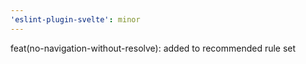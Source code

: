 ```yaml
---
'eslint-plugin-svelte': minor
---
```


feat(no-navigation-without-resolve): added to recommended rule set
